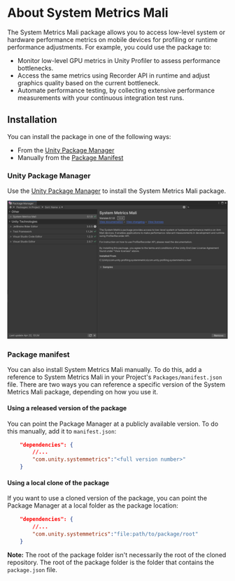 # About System Metrics Mali
The System Metrics Mali package allows you to access low-level system or hardware performance metrics on mobile devices for profiling or runtime performance adjustments. For example, you could use the package to:
- Monitor low-level GPU metrics in Unity Profiler to assess performance bottlenecks.
- Access the same metrics using Recorder API in runtime and adjust graphics quality based on the current bottleneck.
- Automate performance testing, by collecting extensive performance measurements with your continuous integration test runs.

## Installation

You can install the package in one of the following ways:

- From the [Unity Package Manager](#unity-package-manager)
- Manually from the [Package Manifest](#package-manifest)

### Unity Package Manager

Use the [Unity Package Manager](https://docs.unity3d.com/Packages/com.unity.package-manager-ui@latest/index.html) to install the System Metrics Mali package.

![System Metrics Mali package listed and selected to install in the Package Manager.](Images/installation-package-manager.png)

### Package manifest

You can also install System Metrics Mali manually. To do this, add a reference to System Metrics Mali in your Project's `Packages/manifest.json` file. There are two ways you can reference a specific version of the System Metrics Mali package, depending on how you use it.

#### Using a released version of the package

You can point the Package Manager at a publicly available version. To do this manually, add it to `manifest.json`:

```json
    "dependencies": {
        //...
        "com.unity.systemmetrics":"<full version number>"
    }
```

#### Using a local clone of the package

If you want to use a cloned version of the package, you can point the Package Manager at a local folder as the package location:

```json
    "dependencies": {
        //...
        "com.unity.systemmetrics":"file:path/to/package/root"
    }
```

**Note:** The root of the package folder isn't necessarily the root of the cloned repository. The root of the package folder is the folder that contains the `package.json` file.
